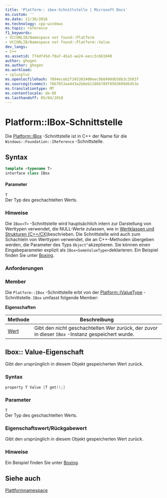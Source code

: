 ```yaml
---
title: 'Platform:: ibox-Schnittstelle | Microsoft Docs'
ms.custom: ''
ms.date: 12/30/2016
ms.technology: cpp-windows
ms.topic: reference
f1_keywords:
- VCCORLIB/Namespace not found::Platform
- VCCORLIB/Namespace not found::Platform::Value
dev_langs:
- C++
ms.assetid: 774df45d-f8a7-45a3-ae24-eecc3c681040
author: ghogen
ms.author: ghogen
ms.workload:
- cplusplus
ms.openlocfilehash: 7894eceb2f345303400eec9b0490db58b3c3583f
ms.sourcegitcommit: 76b7653ae443a2b8eb1186b789f8503609d6453e
ms.translationtype: MT
ms.contentlocale: de-DE
ms.lasthandoff: 05/04/2018
---
```

# <a name="platformibox-interface"></a>Platform::IBox-Schnittstelle
Die [Platform::IBox](../cppcx/platform-ibox-interface.md) -Schnittstelle ist in C++ der Name für die `Windows::Foundation::IReference` -Schnittstelle.  
  
## <a name="syntax"></a>Syntax  
  
```cpp  
template <typename T>  
interface class IBox  
```  
  
#### <a name="parameters"></a>Parameter  
 `T`  
 Der Typ des geschachtelten Werts.  
  
### <a name="remarks"></a>Hinweise  
 Die `IBox<T>` -Schnittstelle wird hauptsächlich intern zur Darstellung von Werttypen verwendet, die NULL-Werte zulassen, wie in [Wertklassen und Strukturen (C++/CX)](../cppcx/value-classes-and-structs-c-cx.md)beschrieben. Die Schnittstelle wird auch zum Schachteln von Werttypen verwendet, die an C++-Methoden übergeben werden, die Parameter des Typs `Object^`akzeptieren. Sie können einen Eingabeparameter explizit als `IBox<SomeValueType>`deklarieren. Ein Beispiel finden Sie unter [Boxing](../cppcx/boxing-c-cx.md).  
  
### <a name="requirements"></a>Anforderungen  
  
### <a name="members"></a>Member  
 Die `Platform::IBox` -Schnittstelle erbt von der [Platform::IValueType](../cppcx/platform-ivaluetype-interface.md) -Schnittstelle. `IBox` umfasst folgende Member:  
  
 **Eigenschaften**  
  
|Methode|Beschreibung|  
|------------|-----------------|  
|[Wert](#value)|Gibt den nicht geschachtelten Wer zurück, der zuvor in dieser `IBox` -Instanz gespeichert wurde.|  

## <a name="value"></a> Ibox:: Value-Eigenschaft
Gibt den ursprünglich in diesem Objekt gespeicherten Wert zurück.  
  
### <a name="syntax"></a>Syntax  
  
```cpp  
property T Value {T get();}  
```  
  
### <a name="parameters"></a>Parameter  
 `T`  
 Der Typ des geschachtelten Werts.  
  
### <a name="property-valuereturn-value"></a>Eigenschaftswert/Rückgabewert  
 Gibt den ursprünglich in diesem Objekt gespeicherten Wert zurück.  
  
### <a name="remarks"></a>Hinweise  
 Ein Beispiel finden Sie unter [Boxing](../cppcx/boxing-c-cx.md).  
  
  
## <a name="see-also"></a>Siehe auch  
 [Plattformnamespace](../cppcx/platform-namespace-c-cx.md)